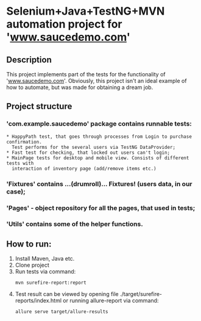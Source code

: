 # Selenium+Java+TestNG+MVN automation project for 'www.saucedemo.com'

## Description
This project implements part of the tests for the functionality of 'www.saucedemo.com'.
Obviously, this project isn't an ideal example of how to automate, but was made for obtaining a dream job.

## Project structure
### 'com.example.saucedemo' package contains runnable tests:
    * HappyPath test, that goes through processes from Login to purchase confirmation. 
      Test performs for the several users via TestNG DataProvider;
    * Fast test for checking, that locked out users can't login;
    * MainPage tests for desktop and mobile view. Consists of different tests with 
      interaction of inventory page (add/remove items etc.)
### 'Fixtures' contains ...(drumroll)... Fixtures! (users data, in our case);
### 'Pages' - object repository for all the pages, that used in tests;
### 'Utils' contains some of the helper functions.

## How to run:
1. Install Maven, Java etc.
2. Clone project
3. Run tests via command:
   ```
   mvn surefire-report:report
   ```
4. Test result can be viewed by opening file ./target/surefire-reports/index.html or running allure-report via command:
   ```
   allure serve target/allure-results
   ```